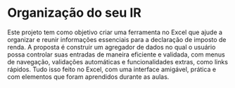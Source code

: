 # Organização do seu IR 
Este projeto tem como objetivo criar uma ferramenta no Excel que ajude a organizar e reunir informações essenciais para a declaração de imposto de renda. A proposta é construir um agregador de dados no qual o usuário possa controlar suas entradas de maneira eficiente e validada, com menus de navegação, validações automáticas e funcionalidades extras, como links rápidos.
Tudo isso feito no Excel, com uma interface amigável, prática e com elementos que foram aprendidos durante as aulas.
